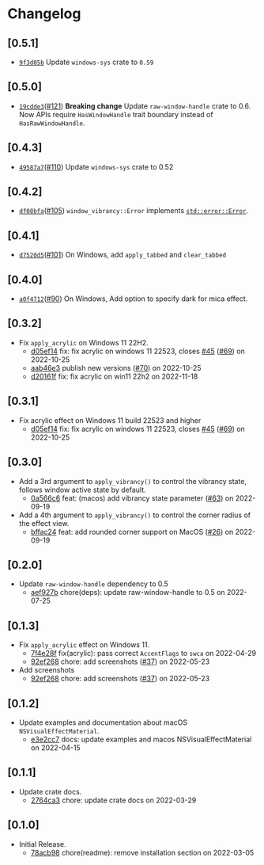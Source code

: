 # Changelog

## \[0.5.1]

- [`9f3d05b`](https://github.com/tauri-apps/window-vibrancy/commit/9f3d05bc3ce6e413e0a08e286490fc937debfe8d) Update `windows-sys` crate to `0.59`

## \[0.5.0]

- [`19cdde3`](https://github.com/tauri-apps/window-vibrancy/commit/19cdde3274a7be7e3f3caf117bc741f5284b6fc4)([#121](https://github.com/tauri-apps/window-vibrancy/pull/121)) **Breaking change** Update `raw-window-handle` crate to 0.6. Now APIs require `HasWindowHandle` trait boundary instead of `HasRawWindowHandle`.

## \[0.4.3]

- [`49587a7`](https://github.com/tauri-apps/window-vibrancy/commit/49587a7b366845048e3945bf525847c01c54d170)([#110](https://github.com/tauri-apps/window-vibrancy/pull/110)) Update `windows-sys` crate to 0.52

## \[0.4.2]

- [`df08bfa`](https://github.com/tauri-apps/window-vibrancy/commit/df08bfad8a5346a0ff00f372834011a162180cb2)([#105](https://github.com/tauri-apps/window-vibrancy/pull/105)) `window_vibrancy::Error` implements [`std::error::Error`](https://doc.rust-lang.org/std/error/trait.Error.html).

## \[0.4.1]

- [`d7520d5`](https://github.com/tauri-apps/window-vibrancy/commit/d7520d5083e4d49cf63ba69566dceade8a8b3712)([#101](https://github.com/tauri-apps/window-vibrancy/pull/101)) On Windows, add `apply_tabbed` and `clear_tabbed`

## \[0.4.0]

- [`a0f4712`](https://github.com/tauri-apps/window-vibrancy/commit/a0f4712db58cb1cb3685383de4d634fd5bda6383)([#90](https://github.com/tauri-apps/window-vibrancy/pull/90)) On Windows, Add option to specify dark for mica effect.

## \[0.3.2]

- Fix `apply_acrylic` on Windows 11 22H2.
  - [d05ef14](https://github.com/tauri-apps/window-vibrancy/commit/d05ef146b94a8ca66e091e62be112a1c57d14563) fix: fix acrylic on windows 11 22523, closes [#45](https://github.com/tauri-apps/window-vibrancy/pull/45) ([#69](https://github.com/tauri-apps/window-vibrancy/pull/69)) on 2022-10-25
  - [aab46e3](https://github.com/tauri-apps/window-vibrancy/commit/aab46e35eaf014d63920999c4e0132baeb55fc50) publish new versions ([#70](https://github.com/tauri-apps/window-vibrancy/pull/70)) on 2022-10-25
  - [d20161f](https://github.com/tauri-apps/window-vibrancy/commit/d20161fc1892908839e4f7d715e16256b2d96900) fix: fix acrylic on win11 22h2 on 2022-11-18

## \[0.3.1]

- Fix acrylic effect on Windows 11 build 22523 and higher
  - [d05ef14](https://github.com/tauri-apps/window-vibrancy/commit/d05ef146b94a8ca66e091e62be112a1c57d14563) fix: fix acrylic on windows 11 22523, closes [#45](https://github.com/tauri-apps/window-vibrancy/pull/45) ([#69](https://github.com/tauri-apps/window-vibrancy/pull/69)) on 2022-10-25

## \[0.3.0]

- Add a 3rd argument to `apply_vibrancy()` to control the vibrancy state, follows window active state by default.
  - [0a566c6](https://github.com/tauri-apps/window-vibrancy/commit/0a566c6cefca0371ce0e19cce8b9c7c7a7ae1f12) feat: (macos) add vibrancy state parameter ([#63](https://github.com/tauri-apps/window-vibrancy/pull/63)) on 2022-09-19
- Add a 4th argument to `apply_vibrancy()` to control the corner radius of the effect view.
  - [bffac24](https://github.com/tauri-apps/window-vibrancy/commit/bffac24a783dfd6c4d147d7bed6d5abc1d126acf) feat: add rounded corner support on MacOS  ([#26](https://github.com/tauri-apps/window-vibrancy/pull/26)) on 2022-09-19

## \[0.2.0]

- Update `raw-window-handle` dependency to 0.5
  - [aef927b](https://github.com/tauri-apps/window-vibrancy/commit/aef927b7378e834c2b14df13de785770c812c8a0) chore(deps): update raw-window-handle to 0.5 on 2022-07-25

## \[0.1.3]

- Fix `apply_acrylic` effect on Windows 11.
  - [7f4e28f](https://github.com/tauri-apps/window-vibrancy/commit/7f4e28fba82bfc70673cc48ca1aabec2356bdccd) fix(acrylic): pass correct `AccentFlags` to `swca` on 2022-04-29
  - [92ef268](https://github.com/tauri-apps/window-vibrancy/commit/92ef268006686fcdc9b8a3dd09d2b71b5140bd7f) chore: add screenshots ([#37](https://github.com/tauri-apps/window-vibrancy/pull/37)) on 2022-05-23
- Add screenshots
  - [92ef268](https://github.com/tauri-apps/window-vibrancy/commit/92ef268006686fcdc9b8a3dd09d2b71b5140bd7f) chore: add screenshots ([#37](https://github.com/tauri-apps/window-vibrancy/pull/37)) on 2022-05-23

## \[0.1.2]

- Update examples and documentation about macOS `NSVisualEffectMaterial`.
  - [e3e2cc7](https://github.com/tauri-apps/window-vibrancy/commit/e3e2cc7323a830305ef84001edfd7a7678d098d7) docs: update examples and macos NSVisualEffectMaterial on 2022-04-15

## \[0.1.1]

- Update crate docs.
  - [2764ca3](https://github.com/tauri-apps/window-vibrancy/commit/2764ca398661b7f4045b39883914f67e299a7fe4) chore: update crate docs on 2022-03-29

## \[0.1.0]

- Initial Release.
  - [78acb98](https://github.com/tauri-apps/window-vibrancy/commit/78acb9800f9a67ff5793de0b45b78225d91e2947) chore(readme): remove installation section on 2022-03-05
